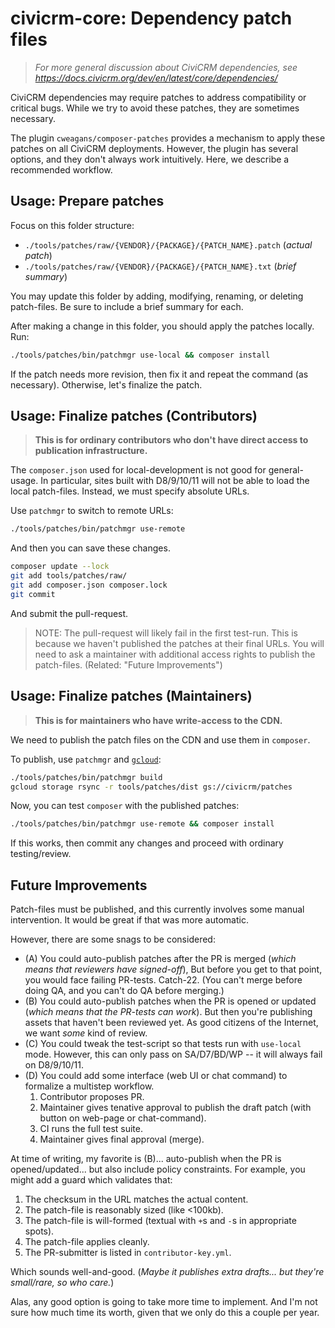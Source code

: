 # civicrm-core: Dependency patch files

> _For more general discussion about CiviCRM dependencies, see https://docs.civicrm.org/dev/en/latest/core/dependencies/_

CiviCRM dependencies may require patches to address compatibility or critical bugs. While we try to
avoid these patches, they are sometimes necessary.

The plugin `cweagans/composer-patches` provides a mechanism to apply these patches on all CiviCRM
deployments. However, the plugin has several options, and they don't always work intuitively. Here,
we describe a recommended workflow.

## Usage: Prepare patches

Focus on this folder structure:

* `./tools/patches/raw/{VENDOR}/{PACKAGE}/{PATCH_NAME}.patch` (*actual patch*)
* `./tools/patches/raw/{VENDOR}/{PACKAGE}/{PATCH_NAME}.txt` (*brief summary*)

You may update this folder by adding, modifying, renaming, or deleting patch-files. Be sure to include a brief summary for each.

After making a change in this folder, you should apply the patches locally. Run:

```bash
./tools/patches/bin/patchmgr use-local && composer install
```

If the patch needs more revision, then fix it and repeat the command (as necessary). Otherwise, let's finalize the patch.

## Usage: Finalize patches (Contributors)

> __This is for ordinary contributors who don't have direct access to publication infrastructure.__

The `composer.json` used for local-development is not good for general-usage. In particular, sites built with
D8/9/10/11 will not be able to load the local patch-files. Instead, we must specify absolute URLs.

Use `patchmgr` to switch to remote URLs:

```bash
./tools/patches/bin/patchmgr use-remote
```

And then you can save these changes.

```bash
composer update --lock
git add tools/patches/raw/
git add composer.json composer.lock
git commit
```

And submit the pull-request.

> NOTE: The pull-request will likely fail in the first test-run. This is because we haven't published the patches
> at their final URLs. You will need to ask a maintainer with additional access rights to publish the
> patch-files. (Related: "Future Improvements")

## Usage: Finalize patches (Maintainers)

> __This is for maintainers who have write-access to the CDN.__

We need to publish the patch files on the CDN and use them in `composer`.

To publish, use `patchmgr` and [`gcloud`](https://cloud.google.com/sdk/gcloud/):

```bash
./tools/patches/bin/patchmgr build
gcloud storage rsync -r tools/patches/dist gs://civicrm/patches
```

Now, you can test `composer` with the published patches:

```bash
./tools/patches/bin/patchmgr use-remote && composer install
```

If this works, then commit any changes and proceed with ordinary testing/review.

## Future Improvements

Patch-files must be published, and this currently involves some manual intervention. It would be great if
that was more automatic.

However, there are some snags to be considered:

* (A) You could auto-publish patches after the PR is merged (*which means that reviewers have signed-off*),
  But before you get to that point, you would face failing PR-tests. Catch-22. (You can't merge before
  doing QA, and you can't do QA before merging.)
* (B) You could auto-publish patches when the PR is opened or updated (*which means that the PR-tests can work*).
  But then you're publishing assets that haven't been reviewed yet. As good citizens of the Internet, we want
  _some_ kind of review.
* (C) You could tweak the test-script so that tests run with `use-local` mode. However, this can only
  pass on SA/D7/BD/WP -- it will always fail on D8/9/10/11.
* (D) You could add some interface (web UI or chat command) to formalize a multistep workflow.
    1. Contributor proposes PR.
    2. Maintainer gives tenative approval to publish the draft patch (with button on web-page or chat-command).
    3. CI runs the full test suite.
    4. Maintainer gives final approval (merge).

At time of writing, my favorite is (B)... auto-publish when the PR is opened/updated... but also include policy
constraints. For example, you might add a guard which validates that:

1. The checksum in the URL matches the actual content.
2. The patch-file is reasonably sized (like <100kb).
3. The patch-file is will-formed (textual with `+`s and `-`s in appropriate spots).
4. The patch-file applies cleanly.
5. The PR-submitter is listed in `contributor-key.yml`.

Which sounds well-and-good. (*Maybe it publishes extra drafts... but they're small/rare, so who care.*)

Alas, any good option is going to take more time to implement. And I'm not
sure how much time its worth, given that we only do this a couple per year.
